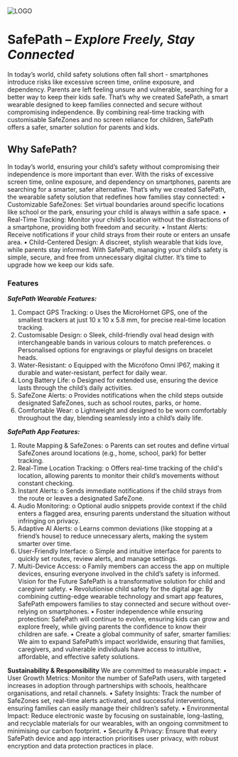![LOGO](https://github.com/user-attachments/assets/de6eaf52-f5af-4aa2-9c9f-7af5399838df)

# **SafePath – _Explore Freely, Stay Connected_**
In today’s world, child safety solutions often fall short - smartphones introduce risks like excessive screen time, online exposure, and dependency. Parents are left feeling unsure and vulnerable, searching for a better way to keep their kids safe.
That’s why we created SafePath, a smart wearable designed to keep families connected and secure without compromising independence. By combining real-time tracking with customisable SafeZones and no screen reliance for children, SafePath offers a safer, smarter solution for parents and kids.

## **Why SafePath?**
In today’s world, ensuring your child’s safety without compromising their independence is more important than ever. With the risks of excessive screen time, online exposure, and dependency on smartphones, parents are searching for a smarter, safer alternative.
That’s why we created SafePath, the wearable safety solution that redefines how families stay connected:
•	Customizable SafeZones: Set virtual boundaries around specific locations like school or the park, ensuring your child is always within a safe space.
•	Real-Time Tracking: Monitor your child’s location without the distractions of a smartphone, providing both freedom and security.
•	Instant Alerts: Receive notifications if your child strays from their route or enters an unsafe area.
•	Child-Centered Design: A discreet, stylish wearable that kids love, while parents stay informed.
With SafePath, managing your child’s safety is simple, secure, and free from unnecessary digital clutter. It’s time to upgrade how we keep our kids safe.

### **Features**
_**SafePath Wearable Features:**_
1.	Compact GPS Tracking:
o	Uses the MicroHornet GPS, one of the smallest trackers at just 10 x 10 x 5.8 mm, for precise real-time location tracking.
2.	Customisable Design:
o	Sleek, child-friendly oval head design with interchangeable bands in various colours to match preferences.
o	Personalised options for engravings or playful designs on bracelet heads.
3.	Water-Resistant:
o	Equipped with the Micrófono Omni IP67, making it durable and water-resistant, perfect for daily wear.
4.	Long Battery Life:
o	Designed for extended use, ensuring the device lasts through the child’s daily activities.
5.	SafeZone Alerts:
o	Provides notifications when the child steps outside designated SafeZones, such as school routes, parks, or home.
6.	Comfortable Wear:
o	Lightweight and designed to be worn comfortably throughout the day, blending seamlessly into a child’s daily life.

_**SafePath App Features:**_
1.	Route Mapping & SafeZones:
o	Parents can set routes and define virtual SafeZones around locations (e.g., home, school, park) for better tracking.
2.	Real-Time Location Tracking:
o	Offers real-time tracking of the child's location, allowing parents to monitor their child’s movements without constant checking.
3.	Instant Alerts:
o	Sends immediate notifications if the child strays from the route or leaves a designated SafeZone.
4.	Audio Monitoring:
o	Optional audio snippets provide context if the child enters a flagged area, ensuring parents understand the situation without infringing on privacy.
5.	Adaptive AI Alerts:
o	Learns common deviations (like stopping at a friend’s house) to reduce unnecessary alerts, making the system smarter over time.
6.	User-Friendly Interface:
o	Simple and intuitive interface for parents to quickly set routes, review alerts, and manage settings.
7.	Multi-Device Access:
o	Family members can access the app on multiple devices, ensuring everyone involved in the child’s safety is informed.
Vision for the Future
SafePath is a transformative solution for child and caregiver safety.
•	Revolutionise child safety for the digital age: By combining cutting-edge wearable technology and smart app features, SafePath empowers families to stay connected and secure without over-relying on smartphones.
•	Foster independence while ensuring protection: SafePath will continue to evolve, ensuring kids can grow and explore freely, while giving parents the confidence to know their children are safe.
•	Create a global community of safer, smarter families: We aim to expand SafePath’s impact worldwide, ensuring that families, caregivers, and vulnerable individuals have access to intuitive, affordable, and effective safety solutions.

**Sustainability & Responsibility**
We are committed to measurable impact:
•	User Growth Metrics: Monitor the number of SafePath users, with targeted increases in adoption through partnerships with schools, healthcare organisations, and retail channels.
•	Safety Insights: Track the number of SafeZones set, real-time alerts activated, and successful interventions, ensuring families can easily manage their children’s safety.
•	Environmental Impact: Reduce electronic waste by focusing on sustainable, long-lasting, and recyclable materials for our wearables, with an ongoing commitment to minimising our carbon footprint.
•	Security & Privacy: Ensure that every SafePath device and app interaction prioritises user privacy, with robust encryption and data protection practices in place.
